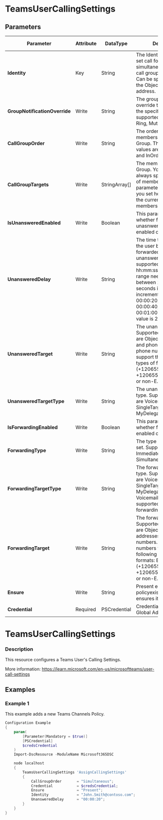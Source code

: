 ﻿# TeamsUserCallingSettings

## Parameters

| Parameter | Attribute | DataType | Description | Allowed Values |
| --- | --- | --- | --- | --- |
| **Identity** | Key | String | The Identity of the user to set call forwarding, simultaneous ringing and call group settings for. Can be specified using the ObjectId or the SIP address. ||
| **GroupNotificationOverride** | Write | String | The group notification override that will be set on the specified user. The supported values are Ring, Mute and Banner. |Ring, Mute, Banner|
| **CallGroupOrder** | Write | String | The order in which to call members of the Call Group. The supported values are Simultaneous and InOrder. ||
| **CallGroupTargets** | Write | StringArray[] | The members of the Call Group. You need to always specify the full set of members as the parameter value. What you set here will overwrite the current call group membership. ||
| **IsUnansweredEnabled** | Write | Boolean | This parameter controls whether forwarding for unasnwered calls is enabled or not. ||
| **UnansweredDelay** | Write | String | The time the call will ring the user before it is forwarded to the unanswered target. The supported format is hh:mm:ss and the delay range needs to be between 10 and 60 seconds in 10 seconds increments, i.e. 00:00:10, 00:00:20, 00:00:30, 00:00:40, 00:00:50 and 00:01:00. The default value is 20 seconds. ||
| **UnansweredTarget** | Write | String | The unanswered target. Supported type of values are ObjectId, SIP address and phone number. For phone numbers we support the following types of formats: E.164 (+12065551234 or +1206555000;ext=1234) or non-E.164 like 1234. ||
| **UnansweredTargetType** | Write | String | The unanswered target type. Supported values are Voicemail, SingleTarget, MyDelegates and Group. |Group, MyDelegates, SingleTarget, Voicemail|
| **IsForwardingEnabled** | Write | Boolean | This parameter controls whether forwarding is enabled or not. ||
| **ForwardingType** | Write | String | The type of forwarding to set. Supported values are Immediate and Simultaneous |Immediate, Simultaneous|
| **ForwardingTargetType** | Write | String | The forwarding target type. Supported values are Voicemail, SingleTarget, MyDelegates and Group. Voicemail is only supported for Immediate forwarding. |Group, MyDelegates, SingleTarget, Voicemail|
| **ForwardingTarget** | Write | String | The forwarding target. Supported types of values are ObjectId's, SIP addresses and phone numbers. For phone numbers we support the following types of formats: E.164 (+12065551234 or +1206555000;ext=1234) or non-E.164 like 1234. ||
| **Ensure** | Write | String | Present ensures the policyexists, absent ensures it is removed. |Present, Absent|
| **Credential** | Required | PSCredential | Credentials of the Teams Global Admin. ||


# TeamsUserCallingSettings

### Description

This resource configures a Teams User's Calling Settings.

More information: https://learn.microsoft.com/en-us/microsoftteams/user-call-settings

## Examples

### Example 1

This example adds a new Teams Channels Policy.

```powershell
Configuration Example
{
    param(
        [Parameter(Mandatory = $true)]
        [PSCredential]
        $credsCredential
    )
    Import-DscResource -ModuleName Microsoft365DSC

    node localhost
    {
        TeamsUserCallingSettings 'AssignCallingSettings'
        {
            CallGroupOrder       = "Simultaneous";
            Credential           = $credsCredential;
            Ensure               = "Present";
            Identity             = "John.Smith@contoso.com";
            UnansweredDelay      = "00:00:20";
        }
    }
}
```

